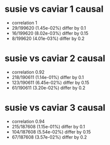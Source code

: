 # susie vs caviar  1 causal

- correlation 1
- 29/199620 (1.45e-02%) differ by 0.1
- 16/199620 (8.02e-03%) differ by 0.15
- 8/199620 (4.01e-03%) differ by 0.2


# susie vs caviar  2 causal

- correlation 0.92
- 218/190611 (1.14e-01%) differ by 0.1
- 123/190611 (6.45e-02%) differ by 0.15
- 61/190611 (3.20e-02%) differ by 0.2


# susie vs caviar  3 causal

- correlation 0.94
- 215/187608 (1.15e-01%) differ by 0.1
- 104/187608 (5.54e-02%) differ by 0.15
- 67/187608 (3.57e-02%) differ by 0.2


